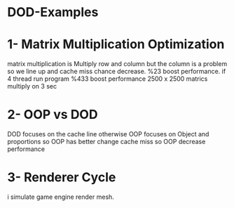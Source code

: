 # DOD-Examples

# 1- Matrix Multiplication Optimization
matrix multiplication is  Multiply row and column but the column is a problem so we line up and cache miss chance decrease. %23 boost performance. if 4 thread run program %433 boost performance 2500 x 2500 matrics multiply on 3 sec

# 2- OOP vs DOD 
DOD focuses on the cache line otherwise OOP focuses on Object and proportions so OOP has better change cache miss so OOP decrease performance

# 3- Renderer Cycle
i simulate game engine render mesh.
